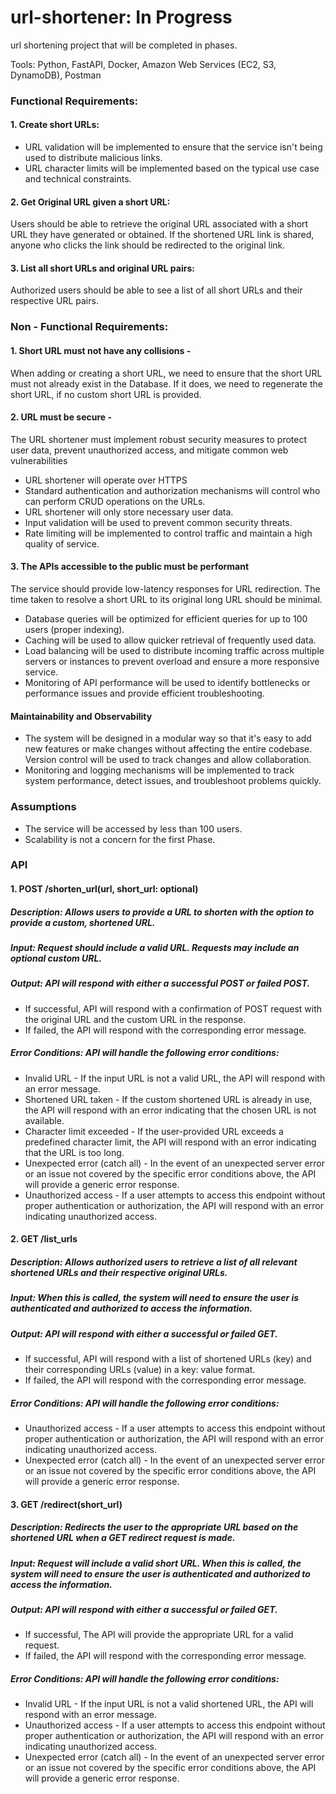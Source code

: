 # url-shortener: In Progress
url shortening project that will be completed in phases. 

Tools: Python, FastAPI, Docker, Amazon Web Services (EC2, S3, DynamoDB), Postman


### Functional Requirements:
#### 1. Create short URLs: 
- URL validation will be implemented to ensure that the service isn't being used to distribute malicious links.
- URL character limits will be implemented based on the typical use case and technical constraints.
#### 2. Get Original URL given a short URL: 
Users should be able to retrieve the original URL associated with a short URL they have generated or obtained. If the shortened URL link is shared, anyone who clicks the link should be redirected to the original link. 
#### 3. List all short URLs and original URL pairs: 
Authorized users should be able to see a list of all short URLs and their respective URL pairs.

### Non - Functional Requirements:
#### 1. Short URL must not have any collisions - 
When adding or creating a short URL, we need to ensure that the short URL must not already exist in the Database. If it does, we need to regenerate the short URL, if no custom short URL is provided.
#### 2. URL must be secure - 
The URL shortener must implement robust security measures to protect user data, prevent unauthorized access, and mitigate common web vulnerabilities
- URL shortener will operate over HTTPS
- Standard authentication and authorization mechanisms will control who can perform CRUD operations on the URLs.
- URL shortener will only store necessary user data.
- Input validation will be used to prevent common security threats.
- Rate limiting will be implemented to control traffic and maintain a high quality of service.
#### 3. The APIs accessible to the public must be performant
The service should provide low-latency responses for URL redirection. The time taken to resolve a short URL to its original long URL should be minimal.
- Database queries will be optimized for efficient queries for up to 100 users (proper indexing).
- Caching will be used to allow quicker retrieval of frequently used data.
- Load balancing will be used to distribute incoming traffic across multiple servers or instances to prevent overload and ensure a more responsive service.
- Monitoring of API performance will be used to identify bottlenecks or performance issues and provide efficient troubleshooting.
#### Maintainability and Observability 
- The system will be designed in a modular way so that it's easy to add new features or make changes without affecting the entire codebase.
Version control will be used to track changes and allow collaboration.
- Monitoring and logging mechanisms will be implemented  to track system performance, detect issues, and troubleshoot problems quickly.

### Assumptions
- The service will be accessed by less than 100 users.
- Scalability is not a concern for the first Phase.


### API
#### 1. ​POST /shorten_url(url, short_url: optional)
##### Description: Allows users to provide a URL to shorten with the option to provide a custom, shortened URL.

##### Input: Request should include a valid URL. Requests may include an optional custom URL. 
##### Output: API will respond with either a successful POST or failed POST.
- If successful, API will respond with a confirmation of POST request with the original URL and the custom URL in the response. 
- If failed, the API will respond with the corresponding error message. 

##### Error Conditions: API will handle the following error conditions:
- Invalid URL - If the input URL is not a valid URL, the API will respond with an error message.
- Shortened URL taken - If the custom shortened URL is already in use, the API will respond with an error indicating that the chosen URL is not available.
- Character limit exceeded - If the user-provided URL exceeds a predefined character limit, the API will respond with an error indicating that the URL is too long.
- Unexpected error (catch all) - In the event of an unexpected server error or an issue not covered by the specific error conditions above, the API will provide a generic error response.
- Unauthorized access - If a user attempts to access this endpoint without proper authentication or authorization, the API will respond with an error indicating unauthorized access.

#### 2. GET /list_urls
##### Description: Allows authorized users to retrieve a list of all relevant shortened URLs and their respective original URLs. 

##### Input: When this is called, the system will need to ensure the user is authenticated and authorized to access the information.

##### Output: API will respond with either a successful or failed GET. 
- If successful, API will respond with a list of shortened URLs (key) and their corresponding URLs (value) in a key: value format.
- If failed, the API will respond with the corresponding error message. 

##### Error Conditions: API will handle the following error conditions:
- Unauthorized access - If a user attempts to access this endpoint without proper authentication or authorization, the API will respond with an error indicating unauthorized access.
- Unexpected error (catch all) - In the event of an unexpected server error or an issue not covered by the specific error conditions above, the API will provide a generic error response.

#### 3. GET /redirect(short_url)
##### Description: Redirects the user to the appropriate URL based on the shortened URL when a GET redirect request is made.

##### Input: Request will include a valid short URL. When this is called, the system will need to ensure the user is authenticated and authorized to access the information.

##### Output: API will respond with either a successful or failed GET. 
- If successful, The API will provide the appropriate URL for a valid request.
- If failed, the API will respond with the corresponding error message.

##### Error Conditions: API will handle the following error conditions:
- Invalid URL - If the input URL is not a valid shortened URL, the API will respond with an error message.
- Unauthorized access - If a user attempts to access this endpoint without proper authentication or authorization, the API will respond with an error indicating unauthorized access.
- Unexpected error (catch all) - In the event of an unexpected server error or an issue not covered by the specific error conditions above, the API will provide a generic error response.

  
